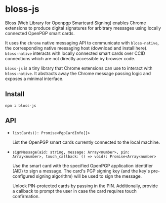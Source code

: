 # bloss-js

Bloss (Web Library for Openpgp Smartcard Signing) enables Chrome extensions to
produce digital signatures for arbitrary messages using locally connected
OpenPGP smart cards.

It uses the `chrome` native messaging API to communicate with `bloss-native`,
the corresponding native messaging host (download and install here).
`bloss-native` interacts with locally connected smart cards over CCID
connections which are not directly accessible by browser code.

`bloss-js` is a tiny library that Chrome extensions can use to interact with
`bloss-native`. It abstracts away the Chrome message passing logic and exposes
a minimal interface.

## Install

```
npm i bloss-js
```

## API

* `listCards(): Promise<PgpCardInfo[]>`

  List the OpenPGP smart cards currently connected to the local machine.

* `signMessage(aid: string, message: Array<number>, pin: Array<number>, touch_callback: () => void): Promise<Array<number>`

  Use the smart card with the specified OpenPGP application identifier (AID)
  to sign a message. The card's PGP signing key (and the key's pre-configured
  signing algorithm) will be used to sign the message.

  Unlock PIN-protected cards by passing in the PIN. Additionally, provide a
  callback to prompt the user in case the card requires touch confirmation.
